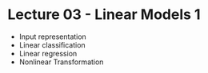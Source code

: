 # Lecture 03 - Linear Models 1

- Input representation
- Linear classification
- Linear regression
- Nonlinear Transformation

